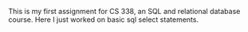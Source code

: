 This is my first assignment for CS 338, an SQL and relational database course. Here I just worked on basic sql select statements.
